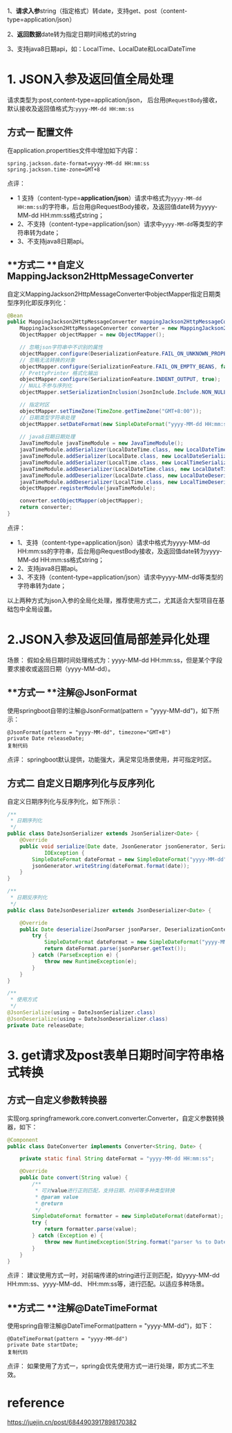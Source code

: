 

1、**请求入参**string（指定格式）转date，支持get、post（content-type=application/json）

2、**返回数据**date转为指定日期时间格式的string

3、支持java8日期api，如：LocalTime、LocalDate和LocalDateTime



# 1. JSON入参及返回值**全局处理**

请求类型为:post,content-type=application/json， 后台用`@RequestBody`接收，默认接收及返回值格式为:`yyyy-MM-dd HH:mm:ss`

## **方式一** 配置文件

在application.propertities文件中增加如下内容：

```
spring.jackson.date-format=yyyy-MM-dd HH:mm:ss
spring.jackson.time-zone=GMT+8
```

点评：

- 1 支持（content-type=**application/json**）请求中格式为`yyyy-MM-dd HH:mm:ss`的字符串，后台用@RequestBody接收，及返回值date转为yyyy-MM-dd HH:mm:ss格式string；
- 2、不支持（content-type=application/json）请求中`yyyy-MM-dd`等类型的字符串转为date；
- 3、不支持java8日期api。




## **方式二 **自定义 MappingJackson2HttpMessageConverter

自定义MappingJackson2HttpMessageConverter中objectMapper指定日期类型序列化即反序列化：

```java
@Bean
public MappingJackson2HttpMessageConverter mappingJackson2HttpMessageConverter() {
    MappingJackson2HttpMessageConverter converter = new MappingJackson2HttpMessageConverter();
    ObjectMapper objectMapper = new ObjectMapper();

    // 忽略json字符串中不识别的属性
    objectMapper.configure(DeserializationFeature.FAIL_ON_UNKNOWN_PROPERTIES, false);
    // 忽略无法转换的对象 
    objectMapper.configure(SerializationFeature.FAIL_ON_EMPTY_BEANS, false);
    // PrettyPrinter 格式化输出
    objectMapper.configure(SerializationFeature.INDENT_OUTPUT, true);
    // NULL不参与序列化
    objectMapper.setSerializationInclusion(JsonInclude.Include.NON_NULL);

    // 指定时区
    objectMapper.setTimeZone(TimeZone.getTimeZone("GMT+8:00"));
    // 日期类型字符串处理
    objectMapper.setDateFormat(new SimpleDateFormat("yyyy-MM-dd HH:mm:ss"));
    
    // java8日期日期处理
    JavaTimeModule javaTimeModule = new JavaTimeModule();
    javaTimeModule.addSerializer(LocalDateTime.class, new LocalDateTimeSerializer(DateTimeFormatter.ofPattern("yyyy-MM-dd HH:mm:ss")));
    javaTimeModule.addSerializer(LocalDate.class, new LocalDateSerializer(DateTimeFormatter.ofPattern("yyyy-MM-dd")));
    javaTimeModule.addSerializer(LocalTime.class, new LocalTimeSerializer(DateTimeFormatter.ofPattern("HH:mm:ss")));
    javaTimeModule.addDeserializer(LocalDateTime.class, new LocalDateTimeDeserializer(DateTimeFormatter.ofPattern("yyyy-MM-dd HH:mm:ss")));
    javaTimeModule.addDeserializer(LocalDate.class, new LocalDateDeserializer(DateTimeFormatter.ofPattern("yyyy-MM-dd")));
    javaTimeModule.addDeserializer(LocalTime.class, new LocalTimeDeserializer(DateTimeFormatter.ofPattern("HH:mm:ss")));
    objectMapper.registerModule(javaTimeModule);

    converter.setObjectMapper(objectMapper);
    return converter;
}

```

点评：

- 1、支持（content-type=application/json）请求中格式为yyyy-MM-dd HH:mm:ss的字符串，后台用@RequestBody接收，及返回值date转为yyyy-MM-dd HH:mm:ss格式string；
- 2、支持java8日期api。
- 3、不支持（content-type=application/json）请求中yyyy-MM-dd等类型的字符串转为date；

以上两种方式为json入参的全局化处理，推荐使用方式二，尤其适合大型项目在基础包中全局设置。

# 2.**JSON入参及返回值局部差异化处理**

场景： 假如全局日期时间处理格式为：yyyy-MM-dd HH:mm:ss，但是某个字段要求接收或返回日期（yyyy-MM-dd）。

## **方式一 **注解@JsonFormat

使用springboot自带的注解@JsonFormat(pattern = "yyyy-MM-dd")，如下所示：

```
@JsonFormat(pattern = "yyyy-MM-dd", timezone="GMT+8")
private Date releaseDate;
复制代码
```

点评： springboot默认提供，功能强大，满足常见场景使用，并可指定时区。

## **方式二** 自定义日期序列化与反序列化

自定义日期序列化与反序列化，如下所示：

```java
/**
 * 日期序列化
 */
public class DateJsonSerializer extends JsonSerializer<Date> {
    @Override
    public void serialize(Date date, JsonGenerator jsonGenerator, SerializerProvider serializerProvider) throws
            IOException {
        SimpleDateFormat dateFormat = new SimpleDateFormat("yyyy-MM-dd");
        jsonGenerator.writeString(dateFormat.format(date));
    }
}

/**
 * 日期反序列化
 */
public class DateJsonDeserializer extends JsonDeserializer<Date> {

    @Override
    public Date deserialize(JsonParser jsonParser, DeserializationContext deserializationContext) throws IOException {
        try {
            SimpleDateFormat dateFormat = new SimpleDateFormat("yyyy-MM-dd");
            return dateFormat.parse(jsonParser.getText());
        } catch (ParseException e) {
            throw new RuntimeException(e);
        }
    }
}

/**
 * 使用方式
 */
@JsonSerialize(using = DateJsonSerializer.class)
@JsonDeserialize(using = DateJsonDeserializer.class)
private Date releaseDate;


```



# 3. **get请求及post表单日期时间字符串格式转换**

## **方式一**自定义参数转换器

实现org.springframework.core.convert.converter.Converter，自定义参数转换器，如下：

```java
@Component
public class DateConverter implements Converter<String, Date> {

    private static final String dateFormat = "yyyy-MM-dd HH:mm:ss";

    @Override
    public Date convert(String value) {
        /**
         * 可对value进行正则匹配，支持日期、时间等多种类型转换
         * @param value
         * @return
         */
        SimpleDateFormat formatter = new SimpleDateFormat(dateFormat);
        try {
            return formatter.parse(value);
        } catch (Exception e) {
            throw new RuntimeException(String.format("parser %s to Date fail", value));
        }
    }
}
```

点评： 建议使用方式一时，对前端传递的string进行正则匹配，如yyyy-MM-dd  HH:mm:ss、yyyy-MM-dd、 HH:mm:ss等，进行匹配。以适应多种场景。

## **方式二 **注解@DateTimeFormat

使用spring自带注解@DateTimeFormat(pattern = "yyyy-MM-dd")，如下：

```
@DateTimeFormat(pattern = "yyyy-MM-dd")
private Date startDate;
复制代码
```

点评： 如果使用了方式一，spring会优先使用方式一进行处理，即方式二不生效。



# reference

https://juejin.cn/post/6844903917898170382